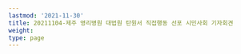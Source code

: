 ```yaml
---
lastmod: '2021-11-30'
title: 20211104-제주 영리병원 대법원 탄원서 직접행동 선포 시민사회 기자회견
weight: 
type: page
---
```

